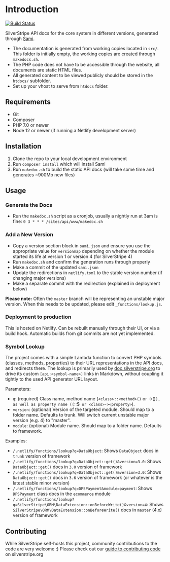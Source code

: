 # Introduction

[![Build Status](https://travis-ci.org/silverstripe/api.silverstripe.org.svg?branch=master)](https://travis-ci.org/silverstripe/api.silverstripe.org)

SilverStripe API docs for the core system in different versions,
generated through [Sami](https://github.com/FriendsOfPHP/Sami).

 - The documentation is generated from working copies located in `src/`. This folder is initially empty, the working copies are created through `makedocs.sh`.
 - The PHP code does not have to be accessible through the website, all documents are static HTML files. 
 - All generated content to be viewed publicly should be stored in the `htdocs/` subfolder.
 - Set up your vhost to serve from `htdocs` folder.

## Requirements

 * Git
 * Composer
 * PHP 7.0 or newer
 * Node 12 or newer (if running a Netlify development server)

## Installation

 1. Clone the repo to your local development environment
 2. Run `composer install` which will install Sami
 3. Run `makedoc.sh` to build the static API docs (will take some time and generates ~900Mb new files)

## Usage

### Generate the Docs

 * Run the `makedoc.sh` script as a cronjob, usually a nightly run at 3am is fine:
	`0 3 * * * /sites/api/www/makedoc.sh`

### Add a New Version

 * Copy a version section block in `sami.json` and ensure you use the appropriate value for `versionmap` depending
   on whether the module started its life at version 1 or version 4 (for SilverStripe 4)
 * Run `makedoc.sh` and confirm the generation runs through properly
 * Make a commit of the updated `sami.json`
 * Update the redirections in `netlify.toml` to the stable version number (if changing major versions)
 * Make a separate commit with the redirection (explained in deployment below)

**Please note:** Often the `master` branch will be representing an unstable major version. When this needs
to be updated, please edit `_functions/lookup.js`.

### Deployment to production

This is hosted on Netlify. Can be rebuilt manually through their UI, or via a build hook. Automatic
builds from git commits are not yet implemented.

### Symbol Lookup

The project comes with a simple Lambda function to convert PHP symbols (classes, methods, properties)
to their URL representations in the API docs, and redirects there.
The lookup is primarily used by [doc.silverstripe.org](http://doc.silverstripe.org)
to drive its custom `[api:<symbol-name>]` links in Markdown, without coupling it tightly
to the used API generator URL layout.

Parameters:

 * `q`: (required) Class name, method name (`<class>::<method>()` or <class>-><method>()`),
   as well as property name ((`<class>::$<property>` or <class>-><property>`).
 * `version`: (optional) Version of the targeted module. Should map to a folder name. Defaults to trunk. Will switch current unstable major version (e.g. 4) to "master".
 * `module`: (optional) Module name. Should map to a folder name. Defaults to framework.

Examples:

 * `/.netlify/functions/lookup?q=DataObject`: Shows `DataObject` docs in `trunk` version of framework
 * `/.netlify/functions/lookup?q=DataObject::get()&version=3.0`: Shows `DataObject::get()` docs in `3.0` version of framework
 * `/.netlify/functions/lookup?q=DataObject::get()&version=3.0`: Shows `DataObject::get()` docs in `3.6` version of framework (or whatever is the latest stable minor version)
 * `/.netlify/functions/lookup?q=DPSPayment&module=payment`: Shows `DPSPayment` class docs in the `ecommerce` module
 * `/.netlify/functions/lookup?q=SilverStripe\ORM\DataExtension::onBeforeWrite()&version=4`: Shows `SilverStripe\ORM\DataExtension::onBeforeWrite()` docs in `master` (4.x) version of framework

## Contributing

While SilverStripe self-hosts this project, community contributions to the code are very welcome :) Please check out our [guide to contributing code](https://github.com/silverstripe/silverstripe-framework/blob/4.0/docs/en/05_Contributing/01_Code.md) on silverstripe.org
